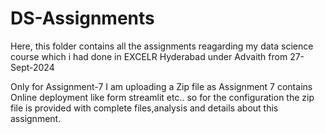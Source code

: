 # DS-Assignments

Here, this folder contains all the assignments reagarding my data science course which i had done in EXCELR Hyderabad under Advaith from 27-Sept-2024


Only for Assignment-7 I am uploading a Zip file as Assignment 7 contains Online deployment like form streamlit etc.. so for the configuration the zip file is provided with complete files,analysis and details about this assignment.
